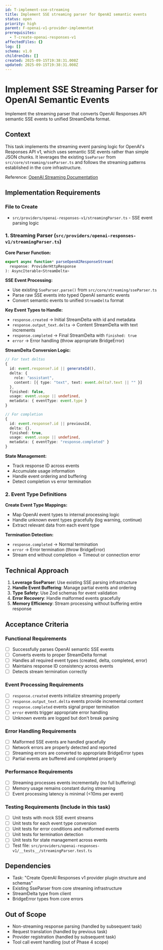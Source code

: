 ```yaml
---
id: T-implement-sse-streaming
title: Implement SSE streaming parser for OpenAI semantic events
status: open
priority: high
parent: F-openai-v1-provider-implementat
prerequisites:
  - T-create-openai-responses-v1
affectedFiles: {}
log: []
schema: v1.0
childrenIds: []
created: 2025-09-15T19:38:31.008Z
updated: 2025-09-15T19:38:31.008Z
---
```


# Implement SSE Streaming Parser for OpenAI Semantic Events

Implement the streaming parser that converts OpenAI Responses API semantic SSE events to unified StreamDelta format.

## Context

This task implements the streaming event parsing logic for OpenAI's Responses API v1, which uses semantic SSE events rather than simple JSON chunks. It leverages the existing `SseParser` from `src/core/streaming/sseParser.ts` and follows the streaming patterns established in the core infrastructure.

Reference: [OpenAI Streaming Documentation](https://platform.openai.com/docs/guides/streaming-responses)

## Implementation Requirements

### File to Create

- `src/providers/openai-responses-v1/streamingParser.ts` - SSE event parsing logic

### 1. Streaming Parser (`src/providers/openai-responses-v1/streamingParser.ts`)

**Core Parser Function:**

```typescript
export async function* parseOpenAIResponseStream(
  response: ProviderHttpResponse
): AsyncIterable<StreamDelta>
```

**SSE Event Processing:**

- Use existing `SseParser.parse()` from `src/core/streaming/sseParser.ts`
- Parse raw SSE events into typed OpenAI semantic events
- Convert semantic events to unified `StreamDelta` format

**Key Event Types to Handle:**

- `response.created` → Initial StreamDelta with id and metadata
- `response.output_text.delta` → Content StreamDelta with text increments
- `response.completed` → Final StreamDelta with `finished: true`
- `error` → Error handling (throw appropriate BridgeError)

**StreamDelta Conversion Logic:**

```typescript
// For text deltas
{
  id: event.response?.id || generateId(),
  delta: {
    role: "assistant",
    content: [{ type: "text", text: event.delta?.text || "" }]
  },
  finished: false,
  usage: event.usage || undefined,
  metadata: { eventType: event.type }
}

// For completion
{
  id: event.response?.id || previousId,
  delta: {},
  finished: true,
  usage: event.usage || undefined,
  metadata: { eventType: "response.completed" }
}
```

**State Management:**

- Track response ID across events
- Accumulate usage information
- Handle event ordering and buffering
- Detect completion vs error termination

### 2. Event Type Definitions

**Create Event Type Mappings:**

- Map OpenAI event types to internal processing logic
- Handle unknown event types gracefully (log warning, continue)
- Extract relevant data from each event type

**Termination Detection:**

- `response.completed` → Normal termination
- `error` → Error termination (throw BridgeError)
- Stream end without completion → Timeout or connection error

## Technical Approach

1. **Leverage SseParser**: Use existing SSE parsing infrastructure
2. **Handle Event Buffering**: Manage partial events and ordering
3. **Type Safety**: Use Zod schemas for event validation
4. **Error Recovery**: Handle malformed events gracefully
5. **Memory Efficiency**: Stream processing without buffering entire response

## Acceptance Criteria

### Functional Requirements

- [ ] Successfully parses OpenAI semantic SSE events
- [ ] Converts events to proper StreamDelta format
- [ ] Handles all required event types (created, delta, completed, error)
- [ ] Maintains response ID consistency across events
- [ ] Detects stream termination correctly

### Event Processing Requirements

- [ ] `response.created` events initialize streaming properly
- [ ] `response.output_text.delta` events provide incremental content
- [ ] `response.completed` events signal proper termination
- [ ] `error` events trigger appropriate error handling
- [ ] Unknown events are logged but don't break parsing

### Error Handling Requirements

- [ ] Malformed SSE events are handled gracefully
- [ ] Network errors are properly detected and reported
- [ ] Streaming errors are converted to appropriate BridgeError types
- [ ] Partial events are buffered and completed properly

### Performance Requirements

- [ ] Streaming processes events incrementally (no full buffering)
- [ ] Memory usage remains constant during streaming
- [ ] Event processing latency is minimal (<10ms per event)

### Testing Requirements (Include in this task)

- [ ] Unit tests with mock SSE event streams
- [ ] Unit tests for each event type conversion
- [ ] Unit tests for error conditions and malformed events
- [ ] Unit tests for termination detection
- [ ] Unit tests for state management across events
- [ ] Test file: `src/providers/openai-responses-v1/__tests__/streamingParser.test.ts`

## Dependencies

- Task: "Create OpenAI Responses v1 provider plugin structure and schemas"
- Existing SseParser from core streaming infrastructure
- StreamDelta type from client
- BridgeError types from core errors

## Out of Scope

- Non-streaming response parsing (handled by subsequent task)
- Request translation (handled by previous task)
- Provider registration (handled by subsequent task)
- Tool call event handling (out of Phase 4 scope)
